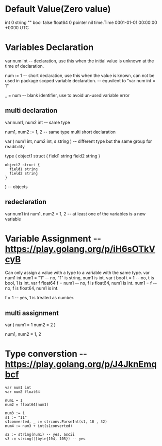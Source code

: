 # Default Value(Zero value)

  int 0
  string ""
  bool false
  float64 0
  pointer nil
  time.Time 0001-01-01 00:00:00 +0000 UTC

# Variables Declaration

  var num int -- declaration, use this when the initial value is unknown at the time of declaration.
  
  num := 1 -- short declaration, use this when the value is known, can not be used in package scoped variable declaration. 
           -- equvilent to "var num int = 1"

  _ = num -- blank identifier, use to avoid un-used variable error

## multi declaration

  var num1, num2 int -- same type
  
  num1, num2 := 1, 2 -- same type multi short declaration

  var (
    num1 int, 
    num2 int, 
    s string
  ) -- different type but the same group for readibility

  type (
    object1 struct {
      field1 string
      field2 string
    }

    object2 struct {
      field1 string
      field2 string
    }
  ) -- objects

## redeclaration

  var num1 int
  num1, num2 = 1, 2 -- at least one of the variables is a new variable

# Variable Assignment -- https://play.golang.org/p/iH6sOTkVcyB

  Can only assign a value with a type to a variable with the same type.
  var num1 int
  num1 = "1" -- no, "1" is string, num1 is int.
  var t bool 
  t = 1 -- no, t is bool, 1 is int.
  var f float64
  f = num1 -- no, f is float64, num1 is int.
  num1 = f -- no, f is float64, num1 is int.

  f = 1 -- yes, 1 is treated as number.

## multi assignment

  var (
    num1 = 1
    num2 = 2
  )

  num1, num2 = 1, 2

# Type converstion -- https://play.golang.org/p/J4JknEmqbcf
	var num1 int
	var num2 float64

	num1 = 1
	num2 = float64(num1)

	num3 := 1
	s1 := "11"
	s1converted, _ := strconv.ParseInt(s1, 10 , 32)
	num4 := num3 + int(s1converted)

	s2 := string(num1) -- yes, ascii
	s3 := string([]byte{104, 105}) -- yes
	
	
